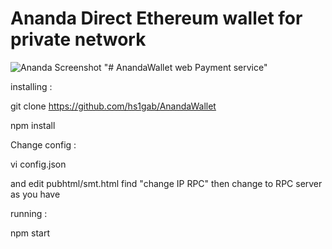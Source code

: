 # Ananda Direct Ethereum wallet for private network
![Ananda Screenshot](https://imgur.com/mRWwkSU.png)
"# AnandaWallet web Payment service" 

installing :

git clone https://github.com/hs1gab/AnandaWallet

npm install

Change config :

vi config.json 

and edit pubhtml/smt.html find "change IP RPC" then change to RPC server as you have

 running :

npm start

